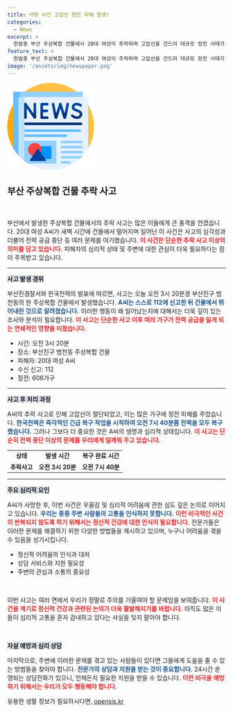 ```yaml
---
title: 사망 사건 고압선 정전 피해 발생!
categories:
  - News
excerpt: >
  한밤중 부산 주상복합 건물에서 20대 여성이 추락하며 고압선을 건드려 대규모 정전 사태가 발생했습니다. 광범위한 충격과 함께 여성의 안타까운 이야기가 뒤따릅니다. 긴급 복구 후 경찰은 사고 경위를 조사 중입니다.
feature_text: >
  한밤중 부산 주상복합 건물에서 20대 여성이 추락하며 고압선을 건드려 대규모 정전 사태가 발생했습니다. 광범위한 충격과 함께 여성의 안타까운 이야기가 뒤따릅니다. 긴급 복구 후 경찰은 사고 경위를 조사 중입니다.
image: '/assets/img/newspaper.png'
---
```


<p><img src="/assets/img/newspaper.png" alt="kimp 속보" /></p>

<h2 data-ke-size="size26">부산 주상복합 건물 추락 사고</h2>

<p data-ke-size="size16">&nbsp;</p>

<p>부산에서 발생한 주상복합 건물에서의 추락 사고는 많은 이들에게 큰 충격을 안겼습니다. 20대 여성 A씨가 새벽 시간에 건물에서 떨어지며 일어난 이 사건은 사고의 심각성과 더불어 전력 공급 중단 등 여러 문제를 야기했습니다. <b><span style="color: #ee2323;">이 사건은 단순한 추락 사고 이상의 의미를 담고 있습니다.</span></b> 피해자의 심리적 상태 및 주변에 대한 관심이 더욱 필요하다는 점이 주목받고 있습니다.</p>

<hr>

<p><b><span style="background-color: #21538527;">사고 발생 경위</span></b></p>

<p>부산진경찰서와 한국전력의 발표에 따르면, 사고는 오늘 오전 3시 20분경 부산진구 범천동의 한 주상복합 건물에서 발생했습니다. <b><span style="color: #1a5490;">A씨는 스스로 112에 신고한 뒤 건물에서 뛰어내린 것으로 알려졌습니다.</span></b> 이러한 행동이 왜 일어났는지에 대해서는 더욱 깊이 있는 조사와 분석이 필요합니다. <b><span style="color: #ee2323;">이 사고는 단순한 사고 이후 여러 가구가 전력 공급을 잃게 되는 연쇄적인 영향을 미쳤습니다.</span></b> </p>

<ul>
    <li>시간: 오전 3시 20분</li>
    <li>장소: 부산진구 범천동 주상복합 건물</li>
    <li>피해자: 20대 여성 A씨</li>
    <li>수신 신고: 112</li>
    <li>정전: 606가구</li>
</ul>

<hr>

<p><b><span style="background-color: #21538527;">사고 후 처리 과정</span></b></p>

<p>A씨의 추락 사고로 인해 고압선이 절단되었고, 이는 많은 가구에 정전 피해를 주었습니다. <b><span style="color: #1a5490;">한국전력은 즉각적인 긴급 복구 작업을 시작하여 오전 7시 40분쯤 전력을 모두 복구했습니다.</span></b> 그러나 그보다 더 중요한 것은 A씨의 생명과 심리적 상태입니다. <b><span style="color: #ee2323;">이 사고는 단순히 전력 중단 이상의 문제를 우리에게 일깨워 주고 있습니다.</span></b></p>

<table>
    <tr>
        <td style="text-align: center; height: 17px;"><b>상태</b></td>
        <td style="text-align: center; height: 17px;"><b>발생 시간</b></td>
        <td style="text-align: center; height: 17px;"><b>복구 완료 시간</b></td>
    </tr>
    <tr>
        <td style="text-align: center; height: 17px;"><b>추락사고</b></td>
        <td style="text-align: center; height: 17px;"><b>오전 3시 20분</b></td>
        <td style="text-align: center; height: 17px;"><b>오전 7시 40분</b></td>
    </tr>
</table>

<hr>

<p><b><span style="background-color: #21538527;">주요 심리적 요인</span></b></p>

<p>A씨가 사망한 후, 이번 사건은 우울감 및 심리적 어려움에 관한 심도 깊은 논의로 이어지고 있습니다. <b><span style="color: #1a5490;">우리는 종종 주변 사람들의 고통을 인식하지 못합니다.</span></b> <b><span style="color: #ee2323;">이런 비극적인 사건이 반복되지 않도록 하기 위해서는 정신적 건강에 대한 인식이 필요합니다.</span></b> 전문가들은 이러한 문제를 해결하기 위한 다양한 방법들을 제시하고 있으며, 누구나 어려움을 겪을 수 있음을 상기시킵니다.</p>

<ul>
    <li>정신적 어려움의 인식과 대처</li>
    <li>상담 서비스와 지원 필요성</li>
    <li>주변의 관심과 소통의 중요성</li>
</ul>

<p data-ke-size="size16">&nbsp;</p>

<p>이번 사고는 여러 면에서 우리가 정말로 주의를 기울여야 할 문제임을 보여줍니다. <b><span style="color: #ee2323;">이 사건을 계기로 정신적 건강과 관련된 논의가 더욱 활발해지기를 바랍니다.</span></b> 아직도 많은 이들이 심리적 고통을 혼자 감내하고 있다는 사실을 잊지 말아야 합니다. </p>

<p data-ke-size="size16">&nbsp;</p>

<p><b><span style="background-color: #21538527;"> 자살 예방과 심리 상담</span></b></p>

<p>마지막으로, 주변에 이러한 문제를 겪고 있는 사람들이 있다면 그들에게 도움을 줄 수 있는 방법들을 찾아야 합니다. <b><span style="color: #1a5490;">전문가의 상담과 지원을 받는 것이 중요합니다.</span></b> 24시간 운영되는 상담전화가 있으니, 언제든지 필요한 지원을 받을 수 있습니다. <b><span style="color: #ee2323;">이런 비극을 예방하기 위해서는 우리가 모두 행동해야 합니다.</span></b> </p>
유용한 생활 정보가 필요하시다면, <a href="https://opensis.kr" rel="dofollow">opensis.kr</a>


